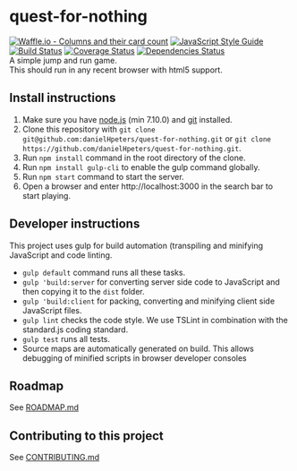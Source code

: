 # quest-for-nothing
[![Waffle.io - Columns and their card count](https://badge.waffle.io/danielHPeters/quest-for-nothing.svg?columns=all)](http://waffle.io/danielHPeters/jump-and-run)
[![JavaScript Style Guide](https://img.shields.io/badge/code_style-standard-brightgreen.svg)](https://standardjs.com)
[![Build Status](https://travis-ci.org/danielHPeters/quest-for-nothing.svg?branch=v2.0)](https://travis-ci.org/danielHPeters/quest-for-nothing)
[![Coverage Status](https://coveralls.io/repos/github/danielHPeters/quest-for-nothing/badge.svg?branch=master)](https://coveralls.io/github/danielHPeters/quest-for-nothing?branch=master)
[![Dependencies Status](https://david-dm.org/danielHpeters/quest-for-nothing.svg)](https://david-dm.org/danielHpeters/quest-for-nothing.svg)  
A simple jump and run game.  
This should run in any recent browser with html5 support.

## Install instructions
1. Make sure you have [node.js](https://nodejs.org) (min 7.10.0) and [git](https://git-scm.com/) installed.
2. Clone this repository with `git clone git@github.com:danielHpeters/quest-for-nothing.git` or `git clone https://github.com/danielHpeters/quest-for-nothing.git`.
3. Run `npm install` command in the root directory of the clone.
4. Run `npm install gulp-cli` to enable the gulp command globally.
5. Run `npm start` command to start the server.
6. Open a browser and enter http://localhost:3000 in the search bar to start playing.

## Developer instructions
This project uses gulp for build automation (transpiling and minifying JavaScript and code linting.
- `gulp default` command runs all these tasks.
- `gulp 'build:server` for converting server side code to JavaScript and then copying it to the `dist` folder.
- `gulp 'build:client` for packing, converting and minifying client side JavaScript files.
- `gulp lint` checks the code style. We use TSLint in combination with the standard.js coding standard.
- `gulp test` runs all tests.
- Source maps are automatically generated on build. This allows debugging of minified scripts in browser developer consoles
## Roadmap
See [ROADMAP.md](ROADMAP.md)
## Contributing to this project
See [CONTRIBUTING.md](CONTRIBUTING.md)
